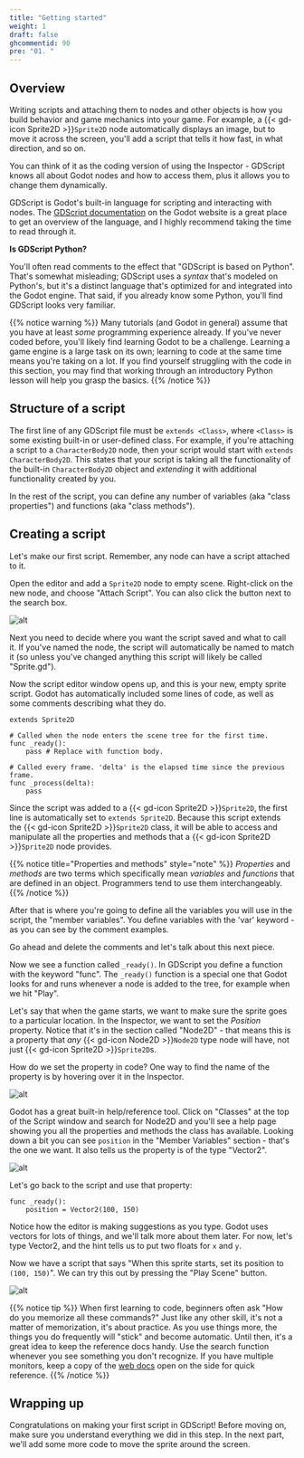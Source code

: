```yaml
---
title: "Getting started"
weight: 1
draft: false
ghcommentid: 90
pre: "01. "
---
```


## Overview

Writing scripts and attaching them to nodes and other objects is how you build behavior and game mechanics into your game. For example, a {{< gd-icon Sprite2D >}}`Sprite2D` node automatically displays an image, but to move it across the screen, you'll add a script that tells it how fast, in what direction, and so on.

You can think of it as the coding version of using the Inspector - GDScript knows all about Godot nodes and how to access them, plus it allows you to change them dynamically.

GDScript is Godot's built-in language for scripting and interacting with nodes. The [GDScript documentation](https://docs.godotengine.org/en/stable/tutorials/scripting/gdscript/gdscript_basics.html) on the Godot website is a great place to get an overview of the language, and I highly recommend taking the time to read through it.

**Is GDScript Python?**

You'll often read comments to the effect that "GDScript is based on Python". That's somewhat misleading; GDScript uses a _syntax_ that's modeled on Python's, but it's a distinct language that's optimized for and integrated into the Godot engine. That said, if you already know some Python, you'll find GDScript looks very familiar.

{{% notice warning %}}
Many tutorials (and Godot in general) assume that you have at least *some* programming experience already. If you've never coded before, you'll likely find learning Godot to be a challenge. Learning a game engine is a large task
on its own; learning to code at the same time means you're taking on a lot. If
you find yourself struggling with the code in this section, you may find that working through an introductory Python lesson will help you grasp the basics.
{{% /notice %}}

## Structure of a script

The first line of any GDScript file must be `extends <Class>`, where `<Class>` is some existing built-in or user-defined class. For example, if you're attaching a script to a `CharacterBody2D` node, then your script would start with `extends CharacterBody2D`. This states that your script is taking all the functionality of the built-in `CharacterBody2D` object and *extending* it with additional functionality created by you.

In the rest of the script, you can define any number of variables (aka "class properties") and functions (aka "class methods").

## Creating a script

Let's make our first script. Remember, any node can have a script attached to it.

Open the editor and add a `Sprite2D` node to empty scene. Right-click on the new node, and choose "Attach Script". You can also click the button next to the search box.

![alt](/godot_recipes/4.x/img/gds_01_attach.png?width=250)

Next you need to decide where you want the script saved and what to call it. If you've named the node, the script will automatically be named to match it (so unless you've changed anything this script will likely be called "Sprite.gd").

Now the script editor window opens up, and this is your new, empty sprite script. Godot has automatically included some lines of code, as well as some comments describing what they do.

```gdscript
extends Sprite2D

# Called when the node enters the scene tree for the first time.
func _ready():
    pass # Replace with function body.

# Called every frame. 'delta' is the elapsed time since the previous frame.
func _process(delta):
    pass
```

Since the script was added to a {{< gd-icon Sprite2D >}}`Sprite2D`, the first line is automatically set to `extends Sprite2D`.  Because this script extends the {{< gd-icon Sprite2D >}}`Sprite2D` class, it will be able to access and manipulate all the properties and methods that a {{< gd-icon Sprite2D >}}`Sprite2D` node provides.

{{% notice title="Properties and methods" style="note" %}}
*Properties* and *methods* are two terms which specifically mean *variables* and *functions* that are defined in an object. Programmers tend to use them interchangeably.
{{% /notice %}}

After that is where you're going to define all the variables you will use in the script, the "member variables". You define variables with the 'var' keyword - as you can see by the comment examples.

Go ahead and delete the comments and let's talk about this next piece.

Now we see a function called `_ready()`. In GDScript you define a function with the keyword "func". The `_ready()` function is a special one that Godot looks for and runs whenever a node is added to the tree, for example when we hit "Play".

Let's say that when the game starts, we want to make sure the sprite goes to a particular location. In the Inspector, we want to set the _Position_ property. Notice that it's in the section called "Node2D" - that means this is a property that *any* {{< gd-icon Node2D >}}`Node2D` type node will have, not just {{< gd-icon Sprite2D >}}`Sprite2D`s.

How do we set the property in code? One way to find the name of the property is by hovering over it in the Inspector.

![alt](/godot_recipes/4.x/img/gds_01_01.png)

Godot has a great built-in help/reference tool. Click on "Classes" at the top of the Script window and search for Node2D and you'll see a help page showing you all the properties and methods the class has available. Looking down a bit you can see `position` in the "Member Variables" section - that's the one we want. It also tells us the property is of the type "Vector2".

![alt](/godot_recipes/4.x/img/gds_01_02.png)

Let's go back to the script and use that property:

```gdscript
func _ready():
    position = Vector2(100, 150)
```

Notice how the editor is making suggestions as you type. Godot uses vectors for lots of things, and we'll talk more about them later. For now, let's type Vector2, and the hint tells us to put two floats for `x` and `y`.

Now we have a script that says "When this sprite starts, set its position to `(100, 150)`". We can try this out by pressing the "Play Scene" button.

![alt](/godot_recipes/4.x/img/gds_01_03.png)

{{% notice tip %}}
When first learning to code, beginners often ask "How do you memorize all these commands?" Just like any other skill, it's not a matter of memorization, it's about practice. As you use things more, the things you do frequently will "stick" and become automatic. Until then, it's a great idea to keep the reference docs handy. Use the search function whenever you see something you don't recognize. If you have multiple monitors, keep a copy of the [web docs](https://docs.godotengine.org/en/latest/) open on the side for quick reference.
{{% /notice %}}


## Wrapping up

Congratulations on making your first script in GDScript! Before moving on, make sure you understand everything we did in this step. In the next part, we'll add some more code to move the sprite around the screen.